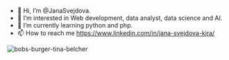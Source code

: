 - 👋 Hi, I’m @JanaSvejdova.
- 👀 I’m interested in Web development, data analyst, data science and AI. 
- 🌱 I’m currently learning python and php.
- 📫 How to reach me https://www.linkedin.com/in/jana-svejdova-kira/ 


![bobs-burger-tina-belcher](https://user-images.githubusercontent.com/80160850/168910248-351d1300-33c4-45b3-b95b-1b5862aa6027.gif)
